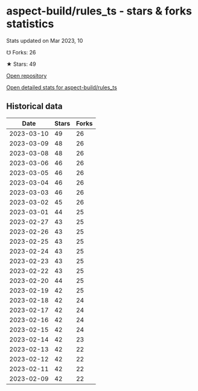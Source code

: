 # aspect-build/rules_ts - stars & forks statistics

Stats updated on Mar 2023, 10

☋ Forks: 26

★ Stars: 49

[Open repository](https://github.com/aspect-build/rules_ts)

[Open detailed stats for aspect-build/rules_ts](https://reviewgithub.com/rep/aspect-build/rules_ts)

## Historical data
| Date | Stars | Forks |
|------|-------|-------|
| 2023-03-10 | 49 | 26 | 
| 2023-03-09 | 48 | 26 | 
| 2023-03-08 | 48 | 26 | 
| 2023-03-06 | 46 | 26 | 
| 2023-03-05 | 46 | 26 | 
| 2023-03-04 | 46 | 26 | 
| 2023-03-03 | 46 | 26 | 
| 2023-03-02 | 45 | 26 | 
| 2023-03-01 | 44 | 25 | 
| 2023-02-27 | 43 | 25 | 
| 2023-02-26 | 43 | 25 | 
| 2023-02-25 | 43 | 25 | 
| 2023-02-24 | 43 | 25 | 
| 2023-02-23 | 43 | 25 | 
| 2023-02-22 | 43 | 25 | 
| 2023-02-20 | 44 | 25 | 
| 2023-02-19 | 42 | 25 | 
| 2023-02-18 | 42 | 24 | 
| 2023-02-17 | 42 | 24 | 
| 2023-02-16 | 42 | 24 | 
| 2023-02-15 | 42 | 24 | 
| 2023-02-14 | 42 | 23 | 
| 2023-02-13 | 42 | 22 | 
| 2023-02-12 | 42 | 22 | 
| 2023-02-11 | 42 | 22 | 
| 2023-02-09 | 42 | 22 | 

